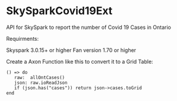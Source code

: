 # SkySparkCovid19Ext
API for SkySpark to report the number of Covid 19 Cases in Ontario

Requirments:

Skyspark 3.0.15+ or higher
Fan version 1.70 or higher

Create a Axon Function like this to convert it to a Grid Table:

```Axon
() => do
   raw:  allOntCases()
   json: raw.ioReadJson
   if (json.has("cases")) return json->cases.toGrid
end
```
